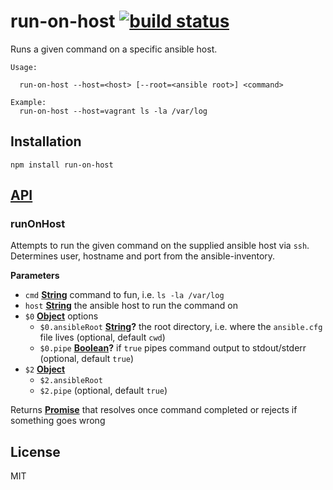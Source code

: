 # run-on-host [![build status](https://secure.travis-ci.org/thlorenz/run-on-host.svg?branch=master)](http://travis-ci.org/thlorenz/run-on-host)

Runs a given command on a specific ansible host.

    Usage:

      run-on-host --host=<host> [--root=<ansible root>] <command>

    Example:
      run-on-host --host=vagrant ls -la /var/log

## Installation

    npm install run-on-host

## [API](https://thlorenz.github.io/run-on-host)

<!-- Generated by documentation.js. Update this documentation by updating the source code. -->

### runOnHost

Attempts to run the given command on the supplied ansible host via `ssh`.
Determines user, hostname and port from the ansible-inventory.

**Parameters**

-   `cmd` **[String](https://developer.mozilla.org/en-US/docs/Web/JavaScript/Reference/Global_Objects/String)** command to fun, i.e. `ls -la /var/log`
-   `host` **[String](https://developer.mozilla.org/en-US/docs/Web/JavaScript/Reference/Global_Objects/String)** the ansible host to run the command on
-   `$0` **[Object](https://developer.mozilla.org/en-US/docs/Web/JavaScript/Reference/Global_Objects/Object)** options
    -   `$0.ansibleRoot` **[String](https://developer.mozilla.org/en-US/docs/Web/JavaScript/Reference/Global_Objects/String)?** the root directory, i.e. where the `ansible.cfg` file lives (optional, default `cwd`)
    -   `$0.pipe` **[Boolean](https://developer.mozilla.org/en-US/docs/Web/JavaScript/Reference/Global_Objects/Boolean)?** if `true` pipes command output to stdout/stderr (optional, default `true`)
-   `$2` **[Object](https://developer.mozilla.org/en-US/docs/Web/JavaScript/Reference/Global_Objects/Object)** 
    -   `$2.ansibleRoot`  
    -   `$2.pipe`   (optional, default `true`)

Returns **[Promise](https://developer.mozilla.org/en-US/docs/Web/JavaScript/Reference/Global_Objects/Promise)** that resolves once command completed or rejects if something goes wrong

## License

MIT
